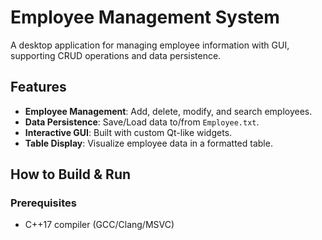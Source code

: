 # Employee Management System  

A desktop application for managing employee information with GUI, supporting CRUD operations and data persistence.

## Features
- **Employee Management**: Add, delete, modify, and search employees.
- **Data Persistence**: Save/Load data to/from `Employee.txt`.
- **Interactive GUI**: Built with custom Qt-like widgets.
- **Table Display**: Visualize employee data in a formatted table.

## How to Build & Run
### Prerequisites
- C++17 compiler (GCC/Clang/MSVC)
